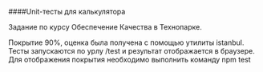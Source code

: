 ####Unit-тесты для калькулятора

Задание по курсу Обеспечение Качества в Технопарке.

Покрытие 90%, оценка была получена с помощью утилиты istanbul.
Тесты запускаются по урлу /test и результат отображается в браузере. Для отображения покрытия необходимо выполнить команду npm test
